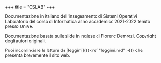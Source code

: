 +++
title = "OSLAB"
+++

Documentazione in italiano dell'insegnamento di Sistemi Operativi Laboratorio del corso di Informatica anno accademico 2021-2022 tenuto presso UniVR.

Documentazione basata sulle slide in inglese di [Florenc Demrozi](https://sites.google.com/view/florencdemrozi). Copyright degli autori originali.

Puoi incominciare la lettura da [leggimi]({{<ref "leggimi.md" >}}) che presenta brevemente il sito web.
